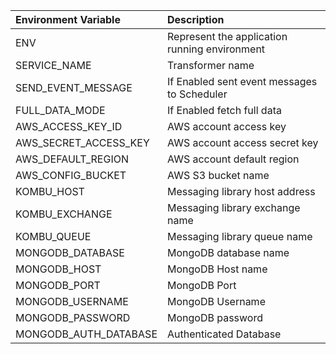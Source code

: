 | Environment Variable      | Description |
| :----------- | :----------- |
| ENV      | Represent the application running environment |
| SERVICE_NAME   | Transformer name |
| SEND_EVENT_MESSAGE   | If Enabled sent event messages to Scheduler |
| FULL_DATA_MODE   | If Enabled fetch full data |
| AWS_ACCESS_KEY_ID   | AWS account access key |
| AWS_SECRET_ACCESS_KEY   | AWS account access secret key |
| AWS_DEFAULT_REGION   | AWS account default region |
| AWS_CONFIG_BUCKET   | AWS S3 bucket name |
| KOMBU_HOST   | Messaging library host address |
| KOMBU_EXCHANGE   | Messaging library exchange name |
| KOMBU_QUEUE   | Messaging library queue name |
| MONGODB_DATABASE   | MongoDB database name |
| MONGODB_HOST   | MongoDB Host name |
| MONGODB_PORT   | MongoDB Port |
| MONGODB_USERNAME   | MongoDB Username |
| MONGODB_PASSWORD   | MongoDB password |
| MONGODB_AUTH_DATABASE   | Authenticated Database |
